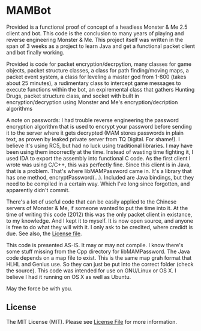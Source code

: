 # MAMBot

Provided is a functional proof of concept of a headless Monster & Me 2.5 client and bot. This code is the conclusion to many years of playing and reverse engineering Monster & Me. This project itself was written in the span of 3 weeks as a project to learn Java and get a functional packet client and bot finally working.

Provided is code for packet encryption/decrpytion, many classes for game objects, packet structure classes, a class for path finding/moving maps, a packet event system, a class for leveling a master god from 1-800 (takes about 25 minutes), a rudimentary class to intercept game messages to execute functions within the bot, an expiremental class that gathers Hunting Drugs, packet structure class, and socket with built in encryption/decryption using Monster and Me's encryption/decription algorithms

A note on passwords: I had trouble reverse engineering the password encryption algorithm that is used to encrypt your password before sending it to the server where it gets decrypted (MAM stores passwords in plain text, as proven by leaked private server from TQ Digital. For shame!). I believe it's using RC5, but had no luck using traditional libraries. I may have been using them incorrectly at the time. Instead of wasting time fighting it, I used IDA to export the assembly into functional C code. As the first client I wrote was using C/C++, this was perfectly fine. Since this client is in Java, that is a problem. That's where libMAMPassword came in. It's a library that has one method, encryptPassword(...). Included are Java bindings, but they need to be compiled in a certain way. Which I've long since forgotten, and apparently didn't commit.

There's a lot of useful code that can be easily applied to the Chinese servers of Monster & Me, if someone wanted to put the time into it. At the time of writing this code (2012) this was the only packet client in existance, to my knowledge. And I kept it to myself. It is now open source, and anyone is free to do what they will with it. I only ask to be credited, where credidt is due. See also, the [License file](License.md).

This code is presented AS-IS. It may or may not compile. I know there's some stuff missing from the Cpp directory for libMAMPassword. The Java code depends on a map file to exist. This is the same map grah format that HLHL and Genius use. So they can just be put into the correct folder (check the source). This code was intended for use on GNU/Linux or OS X. I believe I had it running on OS X as well as Ubuntu.

May the force be with you.

## License

The MIT License (MIT). Please see [License File](LICENSE.md) for more information.
